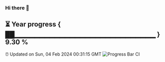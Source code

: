 ### Hi there 👋
⏳ Year progress { ██▁▁▁▁▁▁▁▁▁▁▁▁▁▁▁▁▁▁▁▁▁▁▁▁▁▁▁▁ } 9.30 %
---
⏰ Updated on Sun, 04 Feb 2024 00:31:15 GMT
![Progress Bar CI](https://github.com/Moyi321/Moyi321/workflows/Progress%20Bar%20CI/badge.svg)
